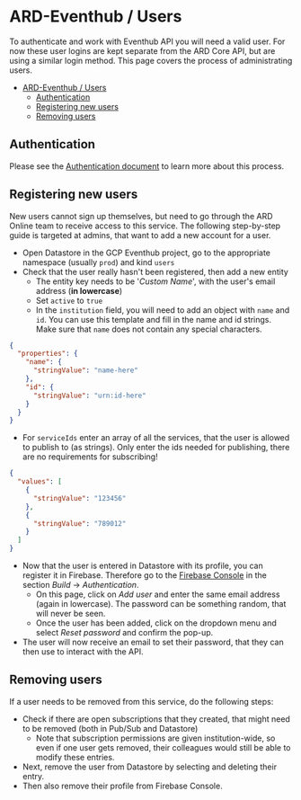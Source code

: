 # ARD-Eventhub / Users

To authenticate and work with Eventhub API you will need a valid user. For now these user logins are kept separate from the ARD Core API, but are using a similar login method. This page covers the process of administrating users.  

- [ARD-Eventhub / Users](#ard-eventhub--users)
  - [Authentication](#authentication)
  - [Registering new users](#registering-new-users)
  - [Removing users](#removing-users)

## Authentication

Please see the [Authentication document](AUTHENTICATION.md) to learn more about this process.

## Registering new users

New users cannot sign up themselves, but need to go through the ARD Online team to receive access to this service. The following step-by-step guide is targeted at admins, that want to add a new account for a user.  

- Open Datastore in the GCP Eventhub project, go to the appropriate namespace (usually `prod`) and kind `users`
- Check that the user really hasn't been registered, then add a new entity
  - The entity key needs to be '_Custom Name_', with the user's email address (**in lowercase**)
  - Set `active` to `true`
  - In the `institution` field, you will need to add an object with `name` and `id`. You can use this template and fill in the name and id strings. Make sure that `name` does not contain any special characters.  

```json
{
  "properties": {
    "name": {
      "stringValue": "name-here"
    },
    "id": {
      "stringValue": "urn:id-here"
    }
  }
}
```

- For `serviceIds` enter an array of all the services, that the user is allowed to publish to (as strings). Only enter the ids needed for publishing, there are no requirements for subscribing!

```json
{
  "values": [
    {
      "stringValue": "123456"
    },
    {
      "stringValue": "789012"
    }
  ]
}
```

- Now that the user is entered in Datastore with its profile, you can register it in Firebase. Therefore go to the [Firebase Console](https://console.firebase.google.com/) in the section _Build_ -> _Authentication_.  
  - On this page, click on _Add user_ and enter the same email address (again in lowercase). The password can be something random, that will never be seen.
  - Once the user has been added, click on the dropdown menu and select _Reset password_ and confirm the pop-up.
- The user will now receive an email to set their password, that they can then use to interact with the API.  

## Removing users

If a user needs to be removed from this service, do the following steps:

- Check if there are open subscriptions that they created, that might need to be removed (both in Pub/Sub and Datastore)
  - Note that subscription permissions are given institution-wide, so even if one user gets removed, their colleagues would still be able to modify these entries.
- Next, remove the user from Datastore by selecting and deleting their entry.
- Then also remove their profile from Firebase Console.
